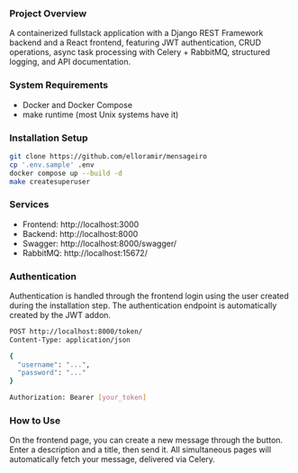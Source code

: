 ### Project Overview

A containerized fullstack application with a Django REST Framework backend and a React frontend, featuring JWT authentication, CRUD operations, async task processing with Celery + RabbitMQ, structured logging, and API documentation.

### System Requirements

- Docker and Docker Compose
- make runtime (most Unix systems have it)

### Installation Setup

```bash
git clone https://github.com/elloramir/mensageiro
cp '.env.sample' .env
docker compose up --build -d
make createsuperuser
```

### Services

- Frontend: http://localhost:3000
- Backend: http://localhost:8000
- Swagger: http://localhost:8000/swagger/
- RabbitMQ: http://localhost:15672/

### Authentication

Authentication is handled through the frontend login using the user created during the installation step.
The authentication endpoint is automatically created by the JWT addon.

```bash
POST http://localhost:8000/token/
Content-Type: application/json

{
  "username": "...",
  "password": "..."
}

Authorization: Bearer [your_token]
```

### How to Use

On the frontend page, you can create a new message through the button.
Enter a description and a title, then send it.
All simultaneous pages will automatically fetch your message, delivered via Celery.
